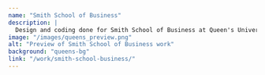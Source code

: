 ```yaml
---
name: "Smith School of Business"
description: |
  Design and coding done for Smith School of Business at Queen's University and the IT department.
image: "/images/queens_preview.png"
alt: "Preview of Smith School of Business work"
background: "queens-bg"
link: "/work/smith-school-business/"
---
```

